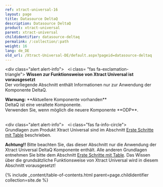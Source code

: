 ```yaml
---
ref: xtract-universal-16
layout: page
title: Datasource DeltaQ
description: Datasource DeltaQ
product: xtract-universal
parent: xtract-universal
childidentifier: datasource-deltaq
permalink: /:collection/:path
weight: 16
lang: de_DE
old_url: /Xtract-Universal-DE/default.aspx?pageid=datasource-deltaq
---
```

<div class="alert alert-info">
  <i class= "fas fa-exclamation-triangle"></i> <strong>Wissen zur Funktionsweise von Xtract Universal ist vorausgesetzt</strong><br>
 Der vorliegende Abschnitt enthält Informationen nur zur Anwendung der Komponente DeltaQ. 
</div>


<div class="alert alert-info">
  <i class="fas fa-exclamation-triangle"></i> <strong>Warnung:</strong> 
  <!--Type & source of the problem, use bold and <br> --> **Aktuellere Komponente vorhanden** <br>
  <!--- Cause with an explanation of the threat + <br>: ---> DeltaQ ist eine veraltete Komponente.<br>
  <!---Remedy:--> Verwenden Sie, wenn möglich die neuere Komponente **ODP**.
</div><br>

<div class="alert alert-info">
  <i class="fas fa-info-circle"></i> <br>
Grundlagen zum Produkt Xtract Universal sind im Abschnitt [Erste Schritte mit Table](./erste-schritte-mit-xtract-table) beschrieben.
</div>


**Achtung!!** Bitte beachten Sie, das dieser Abschnitt nur die Anwendung der Xtract Universal DeltaQ Komponente enthält. Alle anderen Grundlagen entnehmen Sie bitte dem Abschnitt [Erste Schritte mit Table](./erste-schritte-mit-xtract-table). Das Wissen über die grundsätzliche Funktionsweise von Xtract Universal wird in diesem Abschnitt vorausgesetzt!

{% include _content/table-of-contents.html parent=page.childidentifier collection=site.de %}